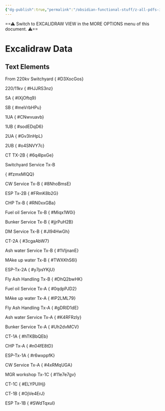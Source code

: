 ```yaml
---
{"dg-publish":true,"permalink":"/obsidian-functional-stuff/z-all-pdfs-images-and-small-excalidraws/unit-11kv-buses-to-offsite-switchgear-drawing/","tags":["excalidraw"],"noteIcon":""}
---
```


==⚠  Switch to EXCALIDRAW VIEW in the MORE OPTIONS menu of this document. ⚠==


# Excalidraw Data
## Text Elements

From 220kv Switchyard
{ #D3XocGos}


220/11kv
{ #HJJRS3nz}


SA
{ #IXjOftq9}


SB
{ #meVrbHPu}


1UA
{ #CNwvuavb}


1UB
{ #sodEDqD6}


2UA
{ #Gv3lnHpL}


2UB
{ #o4SNVY7c}


CT TX-2B
{ #6q4lpxGe}


Switchyard 
Service Tx-B

{ #fzmxMlQQ}


CW Service
Tx-B
{ #8NhoBmsE}


ESP Tx-2B
{ #FRmK8b2G}


CHP Tx-B
{ #RN0xxGBa}


Fuel oil Service 
Tx-B
{ #Miqx1W0i}


Bunker Service Tx-B
{ #jjrPuH2B}


DM Service 
Tx-B
{ #Jl94HwGh}


CT-2A
{ #3cgaAbW7}


Ash water
Service Tx-B
{ #1VIjnanE}


MAke up
water Tx-B
{ #TWXKhS6l}


ESP-Tx-2A
{ #y7psYKjU}


Fly Ash Handling
Tx-B
{ #DhQ2bwHK}


Fuel oil Service 
Tx-A
{ #0qdpPJD2}


MAke up
water Tx-A
{ #IP2LML79}


Fly Ash Handling
Tx-A
{ #gDRID1dE}


Ash water
Service Tx-A
{ #K4RFRzIy}


Bunker Service Tx-A
{ #Uh2dvMCV}


CT-1A
{ #hTKBbQEb}


CHP Tx-A
{ #n04fE8tD}


ESP-Tx-1A
{ #r6wxppfK}


CW Service
Tx-A
{ #4xRMqUGA}


MGR workshop
Tx-1C
{ #11e7e7gv}


CT-1C
{ #ELYPUIHj}


CT-1B
{ #OjVe4ErJ}


ESP Tx-1B
{ #SWdTqxuI}


